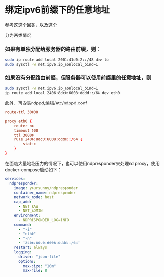 # 绑定ipv6前缀下的任意地址
参考这这个[回答](https://serverfault.com/questions/590038/adding-a-whole-ipv6-64-block-to-an-network-interface-on-debian)，以及[这个](https://linux.do/t/topic/202151)

分为两类情况
### 如果有单独分配给服务器的路由前缀，则：
```sh
sudo ip route add local 2001:41d0:2::/48 dev lo
sudo sysctl -w net.ipv6.ip_nonlocal_bind=1
```

### 如果没有分配路由前缀，但服务器可以使用前缀里的任意地址，则
```sh
sudo sysctl -w net.ipv6.ip_nonlocal_bind=1
ip route add local 2406:8dc0:6008:dddd::/64 dev eth0
```
此外，再安装ndppd,编辑/etc/ndppd.conf

```conf
route-ttl 30000

proxy eth0 {
    router no
    timeout 500
    ttl 30000
    rule 2406:8dc0:6008:dddd::/64 {
        static
    }
}
```
在面临大量地址压力的情况下，也可以使用ndpresponder来处理nd proxy，使用docker-compose启动如下：

```yaml
services:
  ndpresponder:
    image: yoursunny/ndpresponder
    container_name: ndpresponder
    network_mode: host
    cap_add:
      - NET_RAW
      - NET_ADMIN
    environment:
      - NDPRESPONDER_LOG=INFO
    command:
      - "-i"
      - "eth0"
      - "-n"
      - "2406:8dc0:6008:dddd::/64"
    restart: always
    logging:
      driver: "json-file"
      options:
        max-size: "10m"
        max-file: 8
```